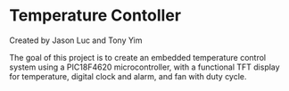 # Temperature Contoller
Created by Jason Luc and Tony Yim

The goal of this project is to create an embedded temperature control system using a PIC18F4620 microcontroller, with a functional TFT display for temperature, digital clock and alarm, and fan with duty cycle.
